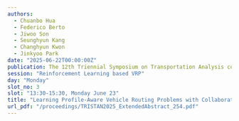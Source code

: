 ```yaml
---
authors:
  - Chuanbo Hua
  - Federico Berto
  - Jiwoo Son
  - Seunghyun Kang
  - Changhyun Kwon
  - Jinkyoo Park
date: "2025-06-22T00:00:00Z"
publication: The 12th Triennial Symposium on Transportation Analysis conference
session: "Reinforcement Learning based VRP"
day: "Monday"
slot_no: 3
slot: "13:30-15:30, Monday June 23"
title: "Learning Profile-Aware Vehicle Routing Problems with Collaborative Attention"
url_pdf: "/proceedings/TRISTAN2025_ExtendedAbstract_254.pdf"
---
```

